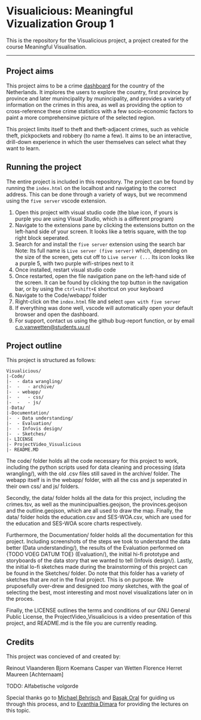 # Visualicious: Meaningful Vizualization Group 1

This is the repository for the Visualicious project, a project created for the course Meaningful Visualisation.

---

## Project aims

This project aims to be a crime [dashboard](https://ieeexplore.ieee.org/abstract/document/8443395/) for the country of the Netherlands. It implores the users to explore the country, first province by province and later munincipality by munincipality, and provides a variety of information on the crimes in this area, as well as providing the option to cross-reference these crime statistics with a few socio-economic factors to paint a more comprehensinve picture of the selected region.

This project limits itself to theft and theft-adjacent crimes, such as vehicle theft, pickpockets and robbery (to name a few). It aims to be an interactive, drill-down experience in which the user themselves can select what they want to learn.

## Running the project

The entire project is included in this repository. The project can be found by running the ``index.html`` on the localhost and navigating to the correct address. This can be done through a variety of ways, but we recommend using the ``five server`` vscode extension.

1. Open this project with visual studio code (the blue icon, if yours is purple you are using Visual Studio, which is a different program)
2. Navigate to the extensions pane by clicking the extensions button on the left-hand side of your screen. It looks like a tetris square, with the top right block seperated.
3. Search for and install the ``five server`` extension using the search bar
   Note: Its full name is ``Live server (five server)`` which, depending on the size of the screen, gets cut off to ``Live server (...`` Its icon looks like a purple 5, with two purple wifi-stripes next to it
4. Once installed, restart visual studio code
5. Once restarted, open the file navigation pane on the left-hand side of the screen. It can be found by clicking the top button in the navigation bar, or by using the ``ctrl+shift+E`` shortcut on your keyboard
6. Navigate to the Code/webapp/ folder
7. Right-click on the ``index.html`` file and select ``open with five server``
8. If everything was done well, vscode will automatically open your default browser and open the dashboard.
9. For support, contact us using the github bug-report function, or by email c.o.vanwetten@students.uu.nl

## Project outline

This project is structured as follows:

```
Visualicious/
|-Code/
|-	- data wrangling/
|-	-	- archive/
|-	- webapp/
|-	-	- css/
|-	-	- js/
|-Data/
|-Documentation/
|-	- Data understanding/
|-	- Evaluation/
|- 	- Infovis design/
|-	- Sketches/
|- LICENSE
|- ProjectVideo_Visualicious
|- README.MD
```

The code/ folder holds all the code necessary for this project to work, including the python scripts used for data cleaning and processing (data wrangling/), with the old .csv files still saved in the archive/ folder. The webapp itself is in the webapp/ folder, with all the css and js seperated in their own css/ and js/ folders.

Secondly, the data/ folder holds all the data for this project, including the crimes.tsv, as well as the munincipualties.geojson, the provinces.geojson and the outline.geojson, which are all used to draw the map. Finally, the data/ folder holds the education.csv and SES-WOA.csv, which are used for the education and SES-WOA score charts respectively.

Furthermore, the Documentation/ folder holds all the documentation for this project. Including screenshots of the steps we took to understand the data better (Data understanding/), the results of the Evaluation performed on {TODO VOEG DATUM TOE} (Evaluation/), the initial hi-fi prototype and storyboards of the data story that we wanted to tell (Infovis design/). Lastly, the initial lo-fi sketches made during the brainstorming of this project can be found in the Sketches/ folder. Do note that this folder has a variety of sketches that are *not* in the final project. This is on purpose. We pruposefully over-drew and designed *too many* sketches, with the goal of selecting the best, most interesting and most novel visualizations later on in the proces.

Finally, the LICENSE outlines the terms and conditions of our GNU General Public License, the ProjectVideo_Visualicious is a video presentation of this project, and README.md is the file you are currently reading.

## Credits

This project was concieved of and created by:

Reinout Vlaanderen
Bjorn Koemans
Casper van Wetten
Florence Herret
Maureen [Achternaam]

TODO: Alfabetische volgorde

Special thanks go to [Michael Behrisch](http://michael.behrisch.info/) and [Başak Oral](https://basakoral.github.io/) for guiding us through this process, and to [Evanthia Dimara](https://www.evanthiadimara.com/home) for providing the lectures on this topic.
